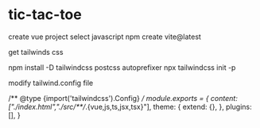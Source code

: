 # tic-tac-toe

create vue project
select javascript
npm create vite@latest

get tailwinds css

npm install -D tailwindcss postcss autoprefixer
npx tailwindcss init -p

modify tailwind.config file

/** @type {import('tailwindcss').Config} */
module.exports = {
  content: ["./index.html","./src/**/*.{vue,js,ts,jsx,tsx}"],
  theme: {
    extend: {},
  },
  plugins: [],
}
